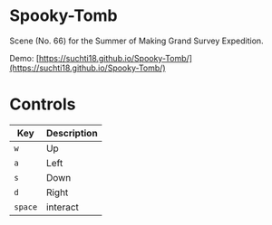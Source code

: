 # Spooky-Tomb

Scene (No. 66) for the Summer of Making Grand Survey Expedition.

Demo: [https://suchti18.github.io/Spooky-Tomb/](https://suchti18.github.io/Spooky-Tomb/)

# Controls

| Key | Description   |
|-----|---------------|
| `w` | Up            |
| `a` | Left          |
| `s` | Down          |
| `d` | Right         |
| `space` | interact         |